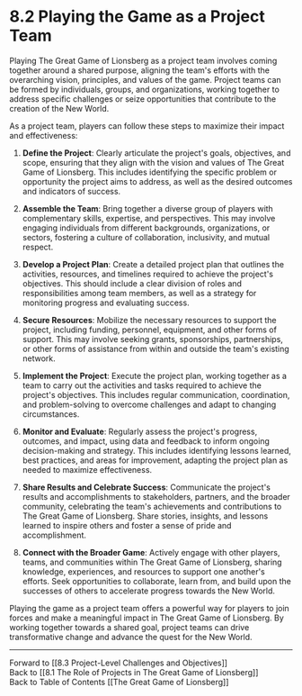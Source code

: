 # 8.2 Playing the Game as a Project Team

Playing The Great Game of Lionsberg as a project team involves coming together around a shared purpose, aligning the team's efforts with the overarching vision, principles, and values of the game. Project teams can be formed by individuals, groups, and organizations, working together to address specific challenges or seize opportunities that contribute to the creation of the New World.

As a project team, players can follow these steps to maximize their impact and effectiveness:

1.  **Define the Project**: Clearly articulate the project's goals, objectives, and scope, ensuring that they align with the vision and values of The Great Game of Lionsberg. This includes identifying the specific problem or opportunity the project aims to address, as well as the desired outcomes and indicators of success.
    
2.  **Assemble the Team**: Bring together a diverse group of players with complementary skills, expertise, and perspectives. This may involve engaging individuals from different backgrounds, organizations, or sectors, fostering a culture of collaboration, inclusivity, and mutual respect.
    
3.  **Develop a Project Plan**: Create a detailed project plan that outlines the activities, resources, and timelines required to achieve the project's objectives. This should include a clear division of roles and responsibilities among team members, as well as a strategy for monitoring progress and evaluating success.
    
4.  **Secure Resources**: Mobilize the necessary resources to support the project, including funding, personnel, equipment, and other forms of support. This may involve seeking grants, sponsorships, partnerships, or other forms of assistance from within and outside the team's existing network.
    
5.  **Implement the Project**: Execute the project plan, working together as a team to carry out the activities and tasks required to achieve the project's objectives. This includes regular communication, coordination, and problem-solving to overcome challenges and adapt to changing circumstances.
    
6.  **Monitor and Evaluate**: Regularly assess the project's progress, outcomes, and impact, using data and feedback to inform ongoing decision-making and strategy. This includes identifying lessons learned, best practices, and areas for improvement, adapting the project plan as needed to maximize effectiveness.
    
7.  **Share Results and Celebrate Success**: Communicate the project's results and accomplishments to stakeholders, partners, and the broader community, celebrating the team's achievements and contributions to The Great Game of Lionsberg. Share stories, insights, and lessons learned to inspire others and foster a sense of pride and accomplishment.
    
8.  **Connect with the Broader Game**: Actively engage with other players, teams, and communities within The Great Game of Lionsberg, sharing knowledge, experiences, and resources to support one another's efforts. Seek opportunities to collaborate, learn from, and build upon the successes of others to accelerate progress towards the New World.
    

Playing the game as a project team offers a powerful way for players to join forces and make a meaningful impact in The Great Game of Lionsberg. By working together towards a shared goal, project teams can drive transformative change and advance the quest for the New World.

____

Forward to [[8.3 Project-Level Challenges and Objectives]]    
Back to [[8.1 The Role of Projects in The Great Game of Lionsberg]]  
Back to Table of Contents [[The Great Game of Lionsberg]]  